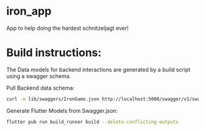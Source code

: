 # iron_app

App to help doing the hardest schnitzeljagt ever!

# Build instructions:

The Data models for backend interactions are generated by a build script using a swagger schema.

Pull Backend data schema:

```bash
curl -o lib/swaggers/IronGame.json http://localhost:5000/swagger/v1/swagger.json
```

Generate Flutter Models from Swagger.json:

```bash
flutter pub run build_runner build --delete-conflicting-outputs
```
